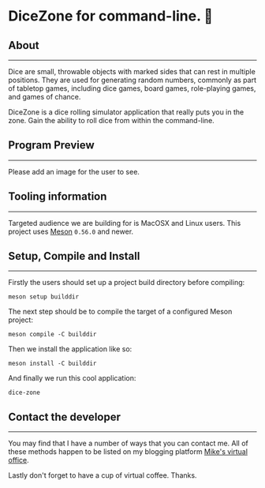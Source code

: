 # DiceZone for command-line. 🎲

## About

* * *

Dice are small, throwable objects with marked sides
that can rest in multiple positions. They are used
for generating random numbers, commonly as part of
tabletop games, including dice games, board games,
role-playing games, and games of chance.

DiceZone is a dice rolling simulator application that
really puts you in the zone. Gain the ability to roll
dice from within the command-line.

## Program Preview

* * *

Please add an image for the user to see.

## Tooling information

* * *

Targeted audience we are building for is MacOSX and Linux users. This project uses
[Meson](https://mesonbuild.com/) `0.56.0` and newer.

## Setup, Compile and Install

* * *

Firstly the users should set up a project build directory before
compiling:

```console
meson setup builddir
```

The next step should be to compile the target of a configured
Meson project:

```console
meson compile -C builddir
```

Then we install the application like so:

```console
meson install -C builddir
```

And finally we run this cool application:

```console
dice-zone
```

## Contact the developer

* * *

You may find that I have a number of ways that you can contact
me. All of these methods happen to be listed on my blogging platform
[Mike's virtual office](https://michaelbrockus.home.blog/contact/).

Lastly don't forget to have a cup of virtual coffee. Thanks.

